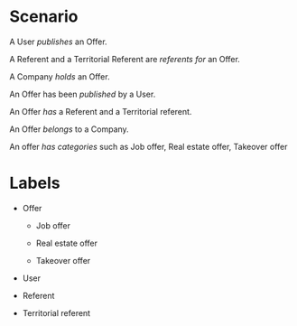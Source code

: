 # Scenario

A User _publishes_ an Offer.

A Referent and a Territorial Referent are _referents for_ an Offer.

A Company _holds_ an Offer.

An Offer has been _published_ by a User.

An Offer _has_ a Referent and a Territorial referent.

An Offer _belongs_ to a Company.

An offer _has categories_ such as Job offer, Real estate offer, Takeover offer

# Labels

- Offer

    - Job offer

    - Real estate offer

    - Takeover offer

- User

- Referent

- Territorial referent